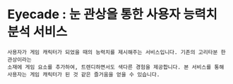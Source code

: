 # Eyecade : 눈 관상을 통한 사용자 능력치 분석 서비스

```본 서비스는 눈 관상을 통해 사용자의 성향을 파악하고, 그 결과를 게임 캐릭터 능력치로 변환하여 
사용자가 게임 캐릭터가 되었을 때의 능력치를 제시해주는 서비스입니다. 기존의 고리타분 한 관상이라는 
소재에 게임 요소를 추가하여, 트렌디하면서도 색다른 경험을 제공합니다. 본 서비스를 통해 
사용자는 게임 캐릭터가 된 것 같은 즐거움을 얻을 수 있습니다.

